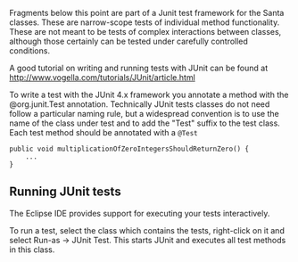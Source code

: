 
Fragments below this point are part of a Junit test framework for
the Santa classes.  These are narrow-scope tests of individual method functionality.
These are not meant to be tests of complex interactions
between classes, although those certainly can be tested under carefully
controlled conditions.

A good tutorial on writing and running tests with JUnit can be found
at http://www.vogella.com/tutorials/JUnit/article.html


To write a test with the JUnit 4.x framework you annotate a method
with the @org.junit.Test annotation.  Technically JUnit tests classes
do not need follow a particular naming rule, but a widespread
convention is to use the name of the class under test and to add the
"Test" suffix to the test class.  Each test method should be annotated
with a `@Test`

	public void multiplicationOfZeroIntegersShouldReturnZero() {
	    ...
	}

## Running JUnit tests

The Eclipse IDE provides support for executing your tests
interactively.

To run a test, select the class which contains the tests, right-click
on it and select Run-as → JUnit Test. This starts JUnit and executes
all test methods in this class.


